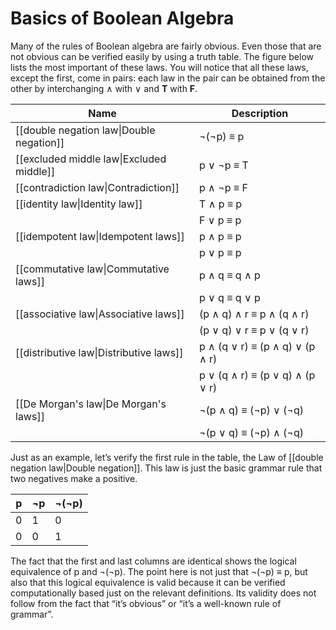 # Basics of Boolean Algebra
Many of the rules of Boolean algebra are fairly obvious. Even those that are not obvious can be verified easily by using a truth table. The figure below lists the most important of these laws. You will notice that all these laws, except the first, come in pairs: each law in the pair can be obtained from the other by interchanging $\wedge$ with $\vee$ and **T** with **F**. 

| Name                                     | Description                     |
| ---------------------------------------- | ------------------------------- |
| [[double negation law\|Double negation]] | ¬(¬p) ≡ p                       |
| [[excluded middle law\|Excluded middle]] | p ∨ ¬p ≡ T                      |
| [[contradiction law\|Contradiction]]     | p ∧ ¬p ≡ F                      |
| [[identity law\|Identity law]]           | T ∧ p ≡ p                       |
|                                          | F ∨ p ≡ p                       |
| [[idempotent law\|Idempotent laws]]      | p ∧ p ≡ p                       |
|                                          | p ∨ p ≡ p                       |
| [[commutative law\|Commutative laws]]    | p ∧ q ≡ q ∧ p                   |
|                                          | p ∨ q ≡ q ∨ p                   |
| [[associative law\|Associative laws]]    | (p ∧ q) ∧ r ≡ p ∧ (q ∧ r)       |
|                                          | (p ∨ q) ∨ r ≡ p ∨ (q ∨ r)       |
| [[distributive law\|Distributive laws]]  | p ∧ (q ∨ r) ≡ (p ∧ q) ∨ (p ∧ r) |
|                                          | p ∨ (q ∧ r) ≡ (p ∨ q) ∧ (p ∨ r) |
| [[De Morgan's law\|De Morgan's laws]]    | ¬(p ∧ q) ≡ (¬p) ∨ (¬q)          |
|                                          | ¬(p ∨ q) ≡ (¬p) ∧ (¬q)          |

Just as an example, let’s verify the first rule in the table, the Law of [[double negation law|Double negation]]. This law is just the basic grammar rule that two negatives make a positive.

| p   | ¬p  | ¬(¬p) | 
| --- | --- | ----- |
| 0   | 1   | 0     |
| 0   | 0   | 1     |

The fact that the first and last columns are identical shows the logical equivalence of p and $\neg$($\neg$p). The point here is not just that $\neg$($\neg$p) $\equiv$ p, but also that this logical equivalence is valid because it can be verified computationally based just on the relevant definitions. Its validity does not follow from the fact that “it’s obvious” or “it’s a well-known rule of grammar”.